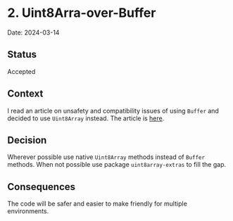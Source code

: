 # 2. Uint8Arra-over-Buffer

Date: 2024-03-14

## Status

Accepted

## Context

I read an article on unsafety and compatibility issues of using `Buffer` and decided to use `Uint8Array` instead. The article is [here](https://sindresorhus.com/blog/goodbye-nodejs-buffer).

## Decision

Wherever possible use native `Uint8Array` methods instead of `Buffer` methods.
When not possible use package `uint8array-extras` to fill the gap.

## Consequences

The code will be safer and easier to make friendly for multiple environments.
